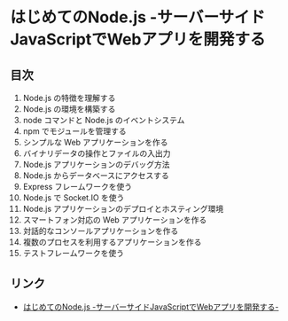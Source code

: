 # はじめてのNode.js -サーバーサイドJavaScriptでWebアプリを開発する

## 目次

1. Node.js の特徴を理解する
2. Node.js の環境を構築する
3. node コマンドと Node.js のイベントシステム
4. npm でモジュールを管理する
5. シンプルな Web アプリケーションを作る
6. バイナリデータの操作とファイルの入出力
7. Node.js アプリケーションのデバッグ方法
8. Node.js からデータベースにアクセスする
9. Express フレームワークを使う
10. Node.js で Socket.IO を使う
11. Node.js アプリケーションのデプロイとホスティング環境
12. スマートフォン対応の Web アプリケーションを作る
13. 対話的なコンソールアプリケーションを作る
14. 複数のプロセスを利用するアプリケーションを作る
15. テストフレームワークを使う


## リンク

- [はじめてのNode.js -サーバーサイドJavaScriptでWebアプリを開発する-](http://www.amazon.co.jp/dp/4797370904)
